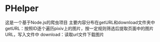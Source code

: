 # PHelper
这是一个基于Node.js的爬虫项目
主要内容分布在getURL和download文件夹中
getURL：按照ID逐个遍历pixiv上的图片，按一定规则筛选后提取页面中的图片URL，写入文件中
download：读取url文件下载图片